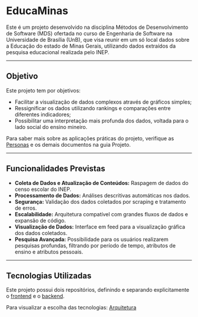 # EducaMinas

Este é um projeto desenvolvido na disciplina Métodos de Desenvolvimento de Software (MDS)
ofertada no curso de Engenharia de Software na Universidade de Brasília (UnB), que visa reunir
em um só local dados sobre a Educação do estado de Minas Gerais, utilizando dados extraídos da pesquisa educacional realizada pelo INEP.

---

## Objetivo

Este projeto tem por objetivos: 

- Facilitar a visualização de dados complexos através de gráficos simples;
- Ressignificar os dados utilizando rankings e comparações entre diferentes indicadores;
- Possibilitar uma interpretação mais profunda dos dados, voltada para o lado social do ensino mineiro.

Para saber mais sobre as aplicações práticas do projeto, verifique as [Personas](project/personas.md) e os demais documentos na guia Projeto.

---

## Funcionalidades Previstas

- **Coleta de Dados e Atualização de Conteúdos:** Raspagem de dados do censo escolar do INEP.
- **Processamento de Dados:** Análises descritivas automáticas nos dados.
- **Segurança:**  Validação dos dados coletados por scraping e tratamento de erros.
- **Escalabilidade:** Arquitetura compatível com grandes fluxos de dados e expansão de código.
- **Visualização de Dados:** Interface em feed para a visualização gráfica dos dados coletados.
- **Pesquisa Avançada:** Possibilidade para os usuários realizarem pesquisas profundas, filtrando por período de tempo, atributos de ensino e atributos pessoais.

---

## Tecnologias Utilizadas

Este projeto possui dois repositórios, definindo e separando explicitamente o [frontend](https://github.com/unb-mds/2024-1-EducaMinas-frontend) e o [backend](https://github.com/unb-mds/2024-1-EducaMinas-backend).

Para visualizar a escolha das tecnologias: [Arquitetura](../docs/project/arquitetura.md)